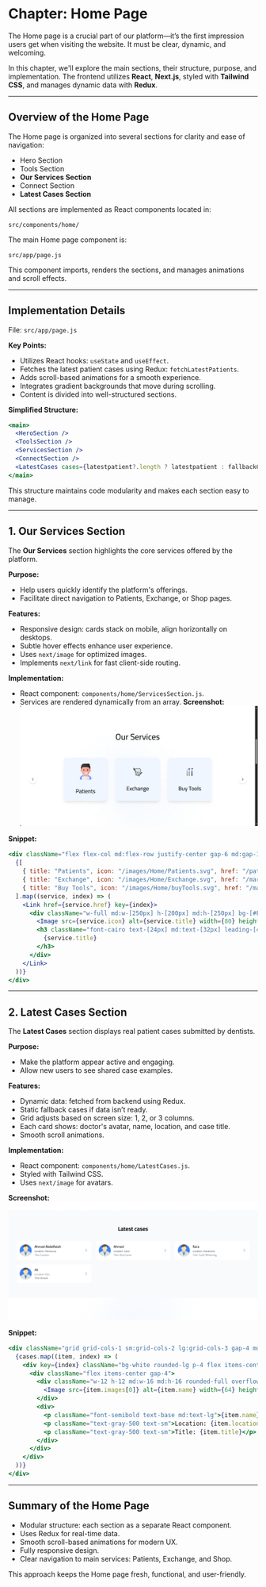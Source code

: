# Chapter: Home Page

The Home page is a crucial part of our platform—it’s the first impression users get when visiting the website. It must be clear, dynamic, and welcoming.

In this chapter, we'll explore the main sections, their structure, purpose, and implementation. The frontend utilizes **React**, **Next.js**, styled with **Tailwind CSS**, and manages dynamic data with **Redux**.

---

## Overview of the Home Page

The Home page is organized into several sections for clarity and ease of navigation:

- Hero Section
- Tools Section
- **Our Services Section**
- Connect Section
- **Latest Cases Section**

All sections are implemented as React components located in:
```
src/components/home/
```

The main Home page component is:
```
src/app/page.js
```

This component imports, renders the sections, and manages animations and scroll effects.

---

## Implementation Details

File: `src/app/page.js`

**Key Points:**
- Utilizes React hooks: `useState` and `useEffect`.
- Fetches the latest patient cases using Redux: `fetchLatestPatients`.
- Adds scroll-based animations for a smooth experience.
- Integrates gradient backgrounds that move during scrolling.
- Content is divided into well-structured sections.

**Simplified Structure:**
```jsx
<main>
  <HeroSection />
  <ToolsSection />
  <ServicesSection />
  <ConnectSection />
  <LatestCases cases={latestpatient?.length ? latestpatient : fallbackCases} />
</main>
```

This structure maintains code modularity and makes each section easy to manage.

---

## 1. Our Services Section

The **Our Services** section highlights the core services offered by the platform.

**Purpose:**

- Help users quickly identify the platform's offerings.
- Facilitate direct navigation to Patients, Exchange, or Shop pages.

**Features:**

- Responsive design: cards stack on mobile, align horizontally on desktops.
- Subtle hover effects enhance user experience.
- Uses `next/image` for optimized images.
- Implements `next/link` for fast client-side routing.

**Implementation:**

- React component: `components/home/ServicesSection.js`.
- Services are rendered dynamically from an array.
**Screenshot:**  
![Our Services Screenshot](./our-services.png)

**Snippet:**

```jsx
<div className="flex flex-col md:flex-row justify-center gap-6 md:gap-12">
  {[
    { title: "Patients", icon: "/images/Home/Patients.svg", href: "/patient" },
    { title: "Exchange", icon: "/images/Home/Exchange.svg", href: "/market/exchange" },
    { title: "Buy Tools", icon: "/images/Home/buyTools.svg", href: "/market/shop" }
  ].map((service, index) => (
    <Link href={service.href} key={index}>
      <div className="w-full md:w-[250px] h-[200px] md:h-[250px] bg-[#F0F6FF] rounded-[16px] flex flex-col items-center justify-center shadow-lg hover:shadow-xl transition-shadow duration-300">
        <Image src={service.icon} alt={service.title} width={80} height={80} />
        <h3 className="font-cairo text-[24px] md:text-[32px] leading-[40px] md:leading-[60px] font-medium">
          {service.title}
        </h3>
      </div>
    </Link>
  ))}
</div>
```

---

## 2. Latest Cases Section

The **Latest Cases** section displays real patient cases submitted by dentists.

**Purpose:**

- Make the platform appear active and engaging.
- Allow new users to see shared case examples.

**Features:**

- Dynamic data: fetched from backend using Redux.
- Static fallback cases if data isn’t ready.
- Grid adjusts based on screen size: 1, 2, or 3 columns.
- Each card shows: doctor's avatar, name, location, and case title.
- Smooth scroll animations.

**Implementation:**

- React component: `components/home/LatestCases.js`.
- Styled with Tailwind CSS.
- Uses `next/image` for avatars.

**Screenshot:**  
![Latest Cases Screenshot](./latest-cases.png)

**Snippet:**

```jsx
<div className="grid grid-cols-1 sm:grid-cols-2 lg:grid-cols-3 gap-4 md:gap-6">
  {cases.map((item, index) => (
    <div key={index} className="bg-white rounded-lg p-4 flex items-center justify-between">
      <div className="flex items-center gap-4">
        <div className="w-12 h-12 md:w-16 md:h-16 rounded-full overflow-hidden bg-blue-500">
          <Image src={item.images[0]} alt={item.name} width={64} height={64} className="object-cover w-full h-full" />
        </div>
        <div>
          <p className="font-semibold text-base md:text-lg">{item.name}</p>
          <p className="text-gray-500 text-sm">Location: {item.location}</p>
          <p className="text-gray-500 text-sm">Title: {item.title}</p>
        </div>
      </div>
    </div>
  ))}
</div>
```

---

## Summary of the Home Page

- Modular structure: each section as a separate React component.
- Uses Redux for real-time data.
- Smooth scroll-based animations for modern UX.
- Fully responsive design.
- Clear navigation to main services: Patients, Exchange, and Shop.

This approach keeps the Home page fresh, functional, and user-friendly.
